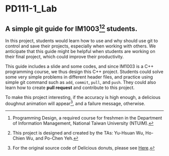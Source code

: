 # PD111-1_Lab
## A simple git guide for IM1003[^1][^2] students.

In this project, students would learn how to use and why should use git to control and save their projects, especially when working with others. We anticipate that this guide might be helpful when students are working on their final project, which could improve their productivity.

This guide includes a slide and some codes, and since IM1003 is a C++ programming course, we thus design this C++ project. Students could solve some very simple problems in different header files, and practice using simple git command such as `add`, `commit`, `pull`, and `push`. They could also learn how to create **pull request** and contribute to this project.

To make this project interesting, if the accuracy is high enough, a delicious doughnut animation will appear[^3], and a failure message, otherwise.




[^1]: Programming Design, a required course for freshmen in the Department of Information Management, National Taiwan University (NTUIM).
[^2]: This project is designed and created by the TAs: Yu-Hsuan Wu, Ho-Chien Wu, and Po-Chen Yeh.
[^3]: For the original source code of Delicious donuts, please see [Here](https://github.com/hadal1337/ASCII-Doughnut/blob/master/ASCII%20Doughnut.cpp).

